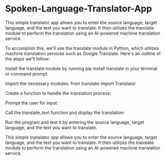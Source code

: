 # Spoken-Language-Translator-App
This simple translator app allows you to enter the source language, target language, and the text you want to translate. It then utilizes the translate module to perform the translation using an AI-powered machine translation service.

To accomplish this, we'll use the translate module in Python, which utilizes machine translation services such as Google Translate. Here's an outline of the steps we'll follow:

Install the translate module by running pip install translate in your terminal or command prompt.

Import the necessary modules:
from translate import Translator

Create a function to handle the translation process:

Prompt the user for input:

Call the translate_text function and display the translation:

Run the program and test it by entering the source language, target language, and the text you want to translate.

This simple translator app allows you to enter the source language, target language, and the text you want to translate. It then utilizes the translate module to perform the translation using an AI-powered machine translation service.
